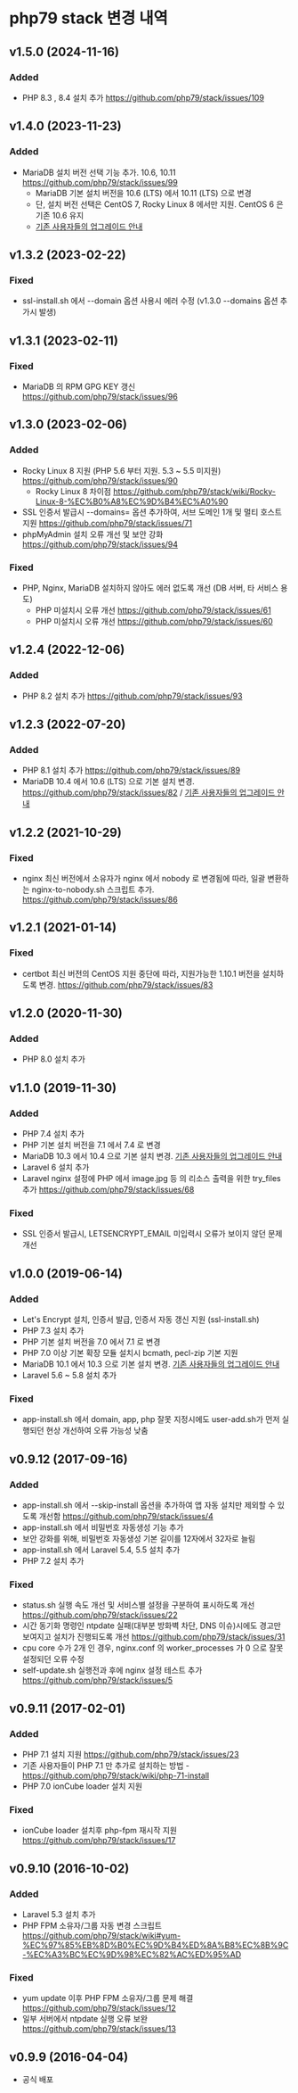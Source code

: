 # php79 stack 변경 내역

## v1.5.0 (2024-11-16)

### Added
- PHP 8.3 , 8.4 설치 추가 https://github.com/php79/stack/issues/109

## v1.4.0 (2023-11-23)

### Added
- MariaDB 설치 버전 선택 기능 추가.  10.6, 10.11  https://github.com/php79/stack/issues/99
  - MariaDB 기본 설치 버전을 10.6 (LTS) 에서 10.11 (LTS) 으로 변경
  - 단, 설치 버전 선택은 CentOS 7, Rocky Linux 8 에서만 지원.  CentOS 6 은 기존 10.6 유지
  - [기존 사용자들의 업그레이드 안내](https://github.com/php79/stack/issues/48#issuecomment-502039804)

## v1.3.2 (2023-02-22)

### Fixed
- ssl-install.sh 에서 --domain 옵션 사용시 에러 수정 (v1.3.0 --domains 옵션 추가시 발생)

## v1.3.1 (2023-02-11)

### Fixed
- MariaDB 의 RPM GPG KEY 갱신 https://github.com/php79/stack/issues/96

## v1.3.0 (2023-02-06)

### Added
- Rocky Linux 8 지원 (PHP 5.6 부터 지원. 5.3 ~ 5.5 미지원) https://github.com/php79/stack/issues/90
  - Rocky Linux 8 차이점 https://github.com/php79/stack/wiki/Rocky-Linux-8-%EC%B0%A8%EC%9D%B4%EC%A0%90
- SSL 인증서 발급시 --domains= 옵션 추가하여, 서브 도메인 1개 및 멀티 호스트 지원 https://github.com/php79/stack/issues/71
- phpMyAdmin 설치 오류 개선 및 보안 강화 https://github.com/php79/stack/issues/94

### Fixed
- PHP, Nginx, MariaDB 설치하지 않아도 에러 없도록 개선 (DB 서버, 타 서비스 용도)
  - PHP 미설치시 오류 개선 https://github.com/php79/stack/issues/61
  - PHP 미설치시 오류 개선 https://github.com/php79/stack/issues/60

## v1.2.4 (2022-12-06)

### Added
- PHP 8.2 설치 추가 https://github.com/php79/stack/issues/93

## v1.2.3 (2022-07-20)

### Added
- PHP 8.1 설치 추가 https://github.com/php79/stack/issues/89
- MariaDB 10.4 에서 10.6 (LTS) 으로 기본 설치 변경. https://github.com/php79/stack/issues/82 / [기존 사용자들의 업그레이드 안내](https://github.com/php79/stack/issues/48#issuecomment-502039804)

## v1.2.2 (2021-10-29)

### Fixed
- nginx 최신 버전에서 소유자가 nginx 에서 nobody 로 변경됨에 따라, 일괄 변환하는 nginx-to-nobody.sh 스크립트 추가.  https://github.com/php79/stack/issues/86

## v1.2.1 (2021-01-14)

### Fixed
- certbot 최신 버전의 CentOS 지원 중단에 따라, 지원가능한 1.10.1 버전을 설치하도록 변경.  https://github.com/php79/stack/issues/83

## v1.2.0 (2020-11-30)

### Added
- PHP 8.0 설치 추가 

## v1.1.0 (2019-11-30)

### Added
- PHP 7.4 설치 추가 
- PHP 기본 설치 버전을 7.1 에서 7.4 로 변경
- MariaDB 10.3 에서 10.4 으로 기본 설치 변경. [기존 사용자들의 업그레이드 안내](https://github.com/php79/stack/issues/48#issuecomment-502039804)
- Laravel 6 설치 추가
- Laravel nginx 설정에 PHP 에서 image.jpg 등 의 리소스 출력을 위한 try_files 추가 https://github.com/php79/stack/issues/68

### Fixed
- SSL 인증서 발급시, LETSENCRYPT_EMAIL 미입력시 오류가 보이지 않던 문제 개선

## v1.0.0 (2019-06-14)

### Added
- Let's Encrypt 설치, 인증서 발급, 인증서 자동 갱신 지원 (ssl-install.sh)
- PHP 7.3 설치 추가 
- PHP 기본 설치 버전을 7.0 에서 7.1 로 변경
- PHP 7.0 이상 기본 확장 모듈 설치시 bcmath, pecl-zip 기본 지원
- MariaDB 10.1 에서 10.3 으로 기본 설치 변경. [기존 사용자들의 업그레이드 안내](https://github.com/php79/stack/issues/48#issuecomment-502039804)
- Laravel 5.6 ~ 5.8 설치 추가

### Fixed
- app-install.sh 에서 domain, app, php 잘못 지정시에도 user-add.sh가 먼저 실행되던 현상 개선하여 오류 가능성 낮춤

## v0.9.12 (2017-09-16)

### Added
- app-install.sh 에서 --skip-install 옵션을 추가하여 앱 자동 설치만 제외할 수 있도록 개선함 https://github.com/php79/stack/issues/4
- app-install.sh 에서 비밀번호 자동생성 기능 추가
- 보안 강화를 위해, 비밀번호 자동생성 기본 길이를 12자에서 32자로 늘림
- app-install.sh 에서 Laravel 5.4, 5.5 설치 추가
- PHP 7.2 설치 추가

### Fixed
- status.sh 실행 속도 개선 및 서비스별 설정을 구분하여 표시하도록 개선 https://github.com/php79/stack/issues/22
- 시간 동기화 명령인 ntpdate 실패(대부분 방화벽 차단, DNS 이슈)시에도 경고만 보여지고 설치가 진행되도록 개선 https://github.com/php79/stack/issues/31
- cpu core 수가 2개 인 경우, nginx.conf 의 worker_processes 가 0 으로 잘못 설정되던 오류 수정
- self-update.sh 실행전과 후에 nginx 설정 테스트 추가 https://github.com/php79/stack/issues/5

## v0.9.11 (2017-02-01)

### Added
- PHP 7.1 설치 지원 https://github.com/php79/stack/issues/23
 - 기존 사용자들이 PHP 7.1 만 추가로 설치하는 방법 - https://github.com/php79/stack/wiki/php-71-install
- PHP 7.0 ionCube loader 설치 지원

### Fixed
- ionCube loader 설치후 php-fpm 재시작 지원 https://github.com/php79/stack/issues/17

## v0.9.10 (2016-10-02)

### Added
- Laravel 5.3 설치 추가
- PHP FPM 소유자/그룹 자동 변경 스크립트 https://github.com/php79/stack/wiki#yum-%EC%97%85%EB%8D%B0%EC%9D%B4%ED%8A%B8%EC%8B%9C-%EC%A3%BC%EC%9D%98%EC%82%AC%ED%95%AD

### Fixed
- yum update 이후 PHP FPM 소유자/그룹 문제 해결 https://github.com/php79/stack/issues/12
- 일부 서버에서 ntpdate 실행 오류 보완 https://github.com/php79/stack/issues/13 

## v0.9.9 (2016-04-04)

- 공식 배포 
